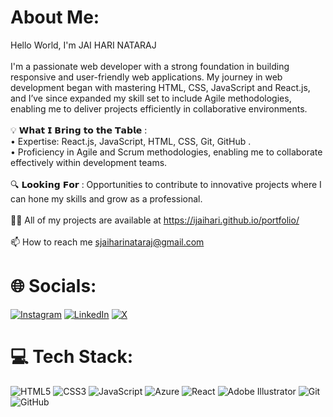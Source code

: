 # About Me:
Hello World, I'm JAI HARI NATARAJ<br><br>I'm a passionate web developer with a strong foundation in building responsive and user-friendly web applications. My journey in web development began with mastering HTML, CSS, JavaScript and React.js, and I’ve since expanded my skill set to include Agile methodologies, enabling me to deliver projects efficiently in collaborative environments.<br><br>💡 𝗪𝗵𝗮𝘁 𝗜 𝗕𝗿𝗶𝗻𝗴 𝘁𝗼 𝘁𝗵𝗲 𝗧𝗮𝗯𝗹𝗲 :<br>• Expertise: React.js, JavaScript, HTML, CSS, Git, GitHub .<br>• Proficiency in Agile and Scrum methodologies, enabling me to collaborate effectively within development teams.<br><br>🔍 𝗟𝗼𝗼𝗸𝗶𝗻𝗴 𝗙𝗼𝗿 : Opportunities to contribute to innovative projects where I can hone my skills and grow as a professional.<br><br>👨‍💻 All of my projects are available at https://ijaihari.github.io/portfolio/<br><br>📫 How to reach me sjaiharinataraj@gmail.com


# 🌐 Socials:
[![Instagram](https://img.shields.io/badge/Instagram-%23E4405F.svg?logo=Instagram&logoColor=white)](https://instagram.com/https://instagram.com/ijaihari) [![LinkedIn](https://img.shields.io/badge/LinkedIn-%230077B5.svg?logo=linkedin&logoColor=white)](https://linkedin.com/in/www.linkedin.com/in/jaihari) [![X](https://img.shields.io/badge/X-black.svg?logo=X&logoColor=white)](https://x.com/https://x.com/ijaihari) 

# 💻 Tech Stack:
![HTML5](https://img.shields.io/badge/html5-%23E34F26.svg?style=for-the-badge&logo=html5&logoColor=white) ![CSS3](https://img.shields.io/badge/css3-%231572B6.svg?style=for-the-badge&logo=css3&logoColor=white) ![JavaScript](https://img.shields.io/badge/javascript-%23323330.svg?style=for-the-badge&logo=javascript&logoColor=%23F7DF1E) ![Azure](https://img.shields.io/badge/azure-%230072C6.svg?style=for-the-badge&logo=microsoftazure&logoColor=white) ![React](https://img.shields.io/badge/react-%2320232a.svg?style=for-the-badge&logo=react&logoColor=%2361DAFB) ![Adobe Illustrator](https://img.shields.io/badge/adobe%20illustrator-%23FF9A00.svg?style=for-the-badge&logo=adobe%20illustrator&logoColor=white) ![Git](https://img.shields.io/badge/git-%23F05033.svg?style=for-the-badge&logo=git&logoColor=white) ![GitHub](https://img.shields.io/badge/github-%23121011.svg?style=for-the-badge&logo=github&logoColor=white)


